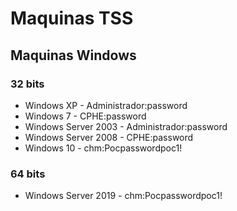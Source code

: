 # Maquinas TSS

## Maquinas Windows

### 32 bits

* Windows XP - Administrador:password
* Windows 7 - CPHE:password
* Windows Server 2003 - Administrador:password
* Windows Server 2008 - CPHE:password
* Windows 10 - chm:Pocpasswordpoc1!

### 64 bits

* Windows Server 2019 - chm:Pocpasswordpoc1!
